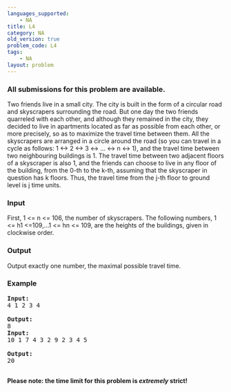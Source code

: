 ```yaml
---
languages_supported:
    - NA
title: L4
category: NA
old_version: true
problem_code: L4
tags:
    - NA
layout: problem
---
```

###  All submissions for this problem are available. 

Two friends live in a small city. The city is built in the form of a circular road and skyscrapers surrounding the road. But one day the two friends quarreled with each other, and although they remained in the city, they decided to live in apartments located as far as possible from each other, or more precisely, so as to maximize the travel time between them. All the skyscrapers are arranged in a circle around the road (so you can travel in a cycle as follows: 1 &lt;-&gt; 2 &lt;-&gt; 3 &lt;-&gt; ... &lt;-&gt; n &lt;-&gt; 1), and the travel time between two neighbouring buildings is 1. The travel time between two adjacent floors of a skyscraper is also 1, and the friends can choose to live in any floor of the building, from the 0-th to the k-th, assuming that the skyscraper in question has k floors. Thus, the travel time from the j-th floor to ground level is j time units.

### Input

First, 1 &lt;= n &lt;= 106, the number of skyscrapers. The following numbers, 1 &lt;= h1 &lt;=109,...1 &lt;= hn &lt;= 109, are the heights of the buildings, given in clockwise order.

### Output

Output exactly one number, the maximal possible travel time.

### Example

<pre><b>Input:</b>
4 1 2 3 4

<b>Output:</b>
8
<b>Input:</b>
10 1 7 4 3 2 9 2 3 4 5

<b>Output:</b>
20

</pre>
**Please note: the time limit for this problem is *extremely* strict!**
